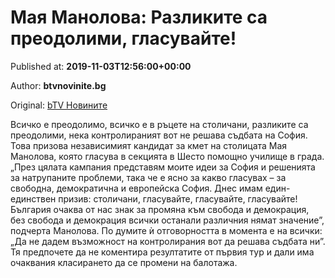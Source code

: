 
# Мая Манолова: Разликите са преодолими, гласувайте!

Published at: **2019-11-03T12:56:00+00:00**

Author: **btvnovinite.bg**

Original: [bTV Новините](https://btvnovinite.bg/mestnite2019/maja-manolova-razlikite-sa-preodolimi-glasuvajte.html)

Всичко е преодолимо, всичко е в ръцете на столичани, разликите са преодолими, нека контролираният вот не решава съдбата на София. Това призова независимият кандидат за кмет на столицата Мая Манолова, която гласува в секцията в Шесто помощно училище в града.
„През цялата кампания представям моите идеи за София и решенията за натрупаните проблеми, така че е ясно за какво гласувах – за свободна, демократична и европейска София. Днес имам един-единствен призив: столичани, гласувайте, гласувайте, гласувайте! България очаква от нас знак за промяна към свобода и демокрация, без свобода и демокрация всички останали различния нямат значение”, подчерта Манолова.
По думите ѝ отговорността в момента е на всички: „Да не дадем възможност на контролирания вот да решава съдбата ни”.
Тя предпочете да не коментира резултатите от първия тур и дали има очаквания класирането да се промени на балотажа.
